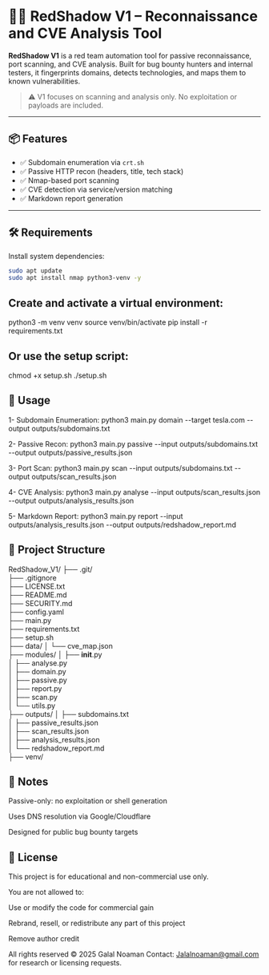 # 🕵️‍♂️ RedShadow V1 – Reconnaissance and CVE Analysis Tool

**RedShadow V1** is a red team automation tool for passive reconnaissance, port scanning, and CVE analysis. Built for bug bounty hunters and internal testers, it fingerprints domains, detects technologies, and maps them to known vulnerabilities.

> ⚠️ V1 focuses on scanning and analysis only. No exploitation or payloads are included.

---

## 📦 Features

- ✅ Subdomain enumeration via `crt.sh`
- ✅ Passive HTTP recon (headers, title, tech stack)
- ✅ Nmap-based port scanning
- ✅ CVE detection via service/version matching
- ✅ Markdown report generation

---

## 🛠️ Requirements

Install system dependencies:
```bash
sudo apt update
sudo apt install nmap python3-venv -y

```

## Create and activate a virtual environment:

python3 -m venv venv
source venv/bin/activate
pip install -r requirements.txt

## Or use the setup script:

chmod +x setup.sh
./setup.sh

## 🚀 Usage
1- Subdomain Enumeration:
python3 main.py domain --target tesla.com --output outputs/subdomains.txt

2- Passive Recon:
python3 main.py passive --input outputs/subdomains.txt --output outputs/passive_results.json

3- Port Scan:
python3 main.py scan --input outputs/subdomains.txt --output outputs/scan_results.json

4- CVE Analysis:
python3 main.py analyse --input outputs/scan_results.json --output outputs/analysis_results.json

5- Markdown Report:
python3 main.py report --input outputs/analysis_results.json --output outputs/redshadow_report.md

## 📁 Project Structure
RedShadow_V1/
├── .git/                        
├── .gitignore                  
├── LICENSE.txt                 
├── README.md                   
├── SECURITY.md                 
├── config.yaml                
├── main.py                     
├── requirements.txt            
├── setup.sh                    
├── data/
│   └── cve_map.json            
├── modules/
│   ├── __init__.py             
│   ├── analyse.py              
│   ├── domain.py               
│   ├── passive.py              
│   ├── report.py               
│   ├── scan.py                 
│   └── utils.py                
├── outputs/
│   ├── subdomains.txt          
│   ├── passive_results.json    
│   ├── scan_results.json       
│   ├── analysis_results.json   
│   └── redshadow_report.md     
├── venv/                       



## 🧠 Notes
Passive-only: no exploitation or shell generation

Uses DNS resolution via Google/Cloudflare

Designed for public bug bounty targets

## 📌 License
This project is for educational and non-commercial use only.

You are not allowed to:

Use or modify the code for commercial gain

Rebrand, resell, or redistribute any part of this project

Remove author credit

All rights reserved © 2025 Galal Noaman
Contact: Jalalnoaman@gmail.com for research or licensing requests.